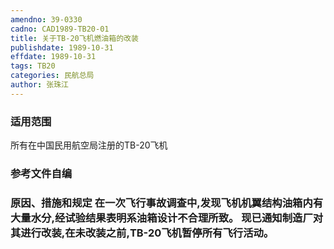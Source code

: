 ```yaml
---
amendno: 39-0330  
cadno: CAD1989-TB20-01  
title: 关于TB-20飞机燃油箱的改装  
publishdate: 1989-10-31  
effdate: 1989-10-31  
tags: TB20  
categories: 民航总局  
author: 张珠江  
---
```

  
### 适用范围  
所有在中国民用航空局注册的TB-20飞机  
  
<!--more-->  
### 参考文件自编  
  
### 原因、措施和规定     在一次飞行事故调查中,发现飞机机翼结构油箱内有大量水分,经试验结果表明系油箱设计不合理所致。     现已通知制造厂对其进行改装,在未改装之前,TB-20飞机暂停所有飞行活动。  
